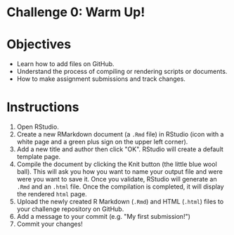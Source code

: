 # Challenge 0: Warm Up!

# Objectives
- Learn how to add files on GitHub.
- Understand the process of compiling or rendering scripts or documents.
- How to make assignment submissions and track changes.

# Instructions
1. Open RStudio.
2. Create a new RMarkdown document (a `.Rmd` file) in RStudio (icon with a white page and a green plus sign on the upper left corner).
3. Add a new title and author then click "OK". RStudio will create a default template page.
4. Compile the document by clicking the Knit button (the little blue wool ball). This will ask you how you want to name your output file and were were you want to save it. Once you validate, RStudio will generate an `.Rmd` and an `.html` file. Once the compilation is completed, it will display the rendered `html` page.
5. Upload the newly created R Markdown (`.Rmd`) and HTML (`.html`) files to your challenge repository on GitHub.
6. Add a message to your commit (e.g. "My first submission!")
7. Commit your changes!

